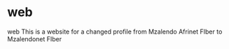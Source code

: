 # web
 web
 This is a website for a changed profile from Mzalendo Afrinet FIber to Mzalendonet FIber
